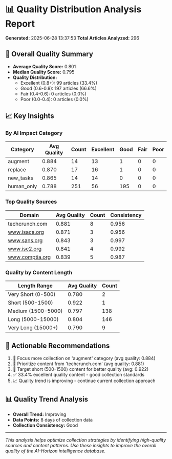 
# 📊 Quality Distribution Analysis Report

**Generated:** 2025-06-28 13:37:53
**Total Articles Analyzed:** 296

## 🎯 Overall Quality Summary

- **Average Quality Score:** 0.801
- **Median Quality Score:** 0.795
- **Quality Distribution:**
  - Excellent (0.8+): 99 articles (33.4%)
  - Good (0.6-0.8): 197 articles (66.6%)
  - Fair (0.4-0.6): 0 articles (0.0%)
  - Poor (0.0-0.4): 0 articles (0.0%)

## 📈 Key Insights

### By AI Impact Category
| Category | Avg Quality | Count | Excellent | Good | Fair | Poor |
|----------|-------------|-------|-----------|------|------|------|
| augment | 0.884 | 14 | 13 | 1 | 0 | 0 |
| replace | 0.870 | 17 | 16 | 1 | 0 | 0 |
| new_tasks | 0.865 | 14 | 14 | 0 | 0 | 0 |
| human_only | 0.788 | 251 | 56 | 195 | 0 | 0 |

### Top Quality Sources
| Domain | Avg Quality | Count | Consistency |
|--------|-------------|--------|-------------|
| techcrunch.com | 0.881 | 8 | 0.956 |
| www.isaca.org | 0.871 | 3 | 0.956 |
| www.sans.org | 0.843 | 3 | 0.997 |
| www.isc2.org | 0.841 | 4 | 0.992 |
| www.comptia.org | 0.839 | 5 | 0.987 |

### Quality by Content Length
| Length Range | Avg Quality | Count |
|--------------|-------------|-------|
| Very Short (0-500) | 0.780 | 2 |
| Short (500-1500) | 0.922 | 1 |
| Medium (1500-5000) | 0.797 | 138 |
| Long (5000-15000) | 0.804 | 146 |
| Very Long (15000+) | 0.790 | 9 |

## 🎯 Actionable Recommendations

1. 🎯 Focus more collection on 'augment' category (avg quality: 0.884)
2. 🌟 Prioritize content from 'techcrunch.com' (avg quality: 0.881)
3. 📄 Target short (500-1500) content for better quality (avg: 0.922)
4. ✅ 33.4% excellent quality content - good collection standards
5. 📈 Quality trend is improving - continue current collection approach


## 📊 Quality Trend Analysis

- **Overall Trend:** Improving
- **Data Points:** 8 days of collection data
- **Collection Consistency:** Good

---

*This analysis helps optimize collection strategies by identifying high-quality sources and content patterns. Use these insights to improve the overall quality of the AI-Horizon intelligence database.*
